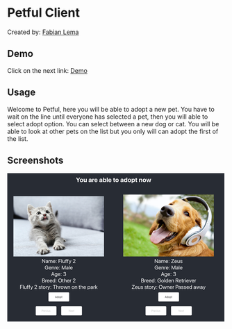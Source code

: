 # Petful Client

Created by: [Fabian Lema](https://github.com/fabianlema15)

## Demo

Click on the next link: [Demo](https://petful-fabian.now.sh)

## Usage

Welcome to Petful, here you will be able to adopt a new pet. You have to wait on the line until everyone has selected a pet, then you will able to select adopt option. You can select between a new dog or cat.
You will be able to look at other pets on the list but you only will can adopt the first of the list.

## Screenshots

![App Image](/images/1.png)
